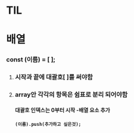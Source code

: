 # TIL

# 배열

### const (이름) = [ ];

1. ### 시작과 끝에 대괄호[ ]를 써야함
2. ### array안 각각의 항목은 쉼표로 분리 되어야함
    #### 대괄호 인덱스는 0부터 시작 -배열 요소 추가
    #### `(이름).push(추가하고 싶은것);`
